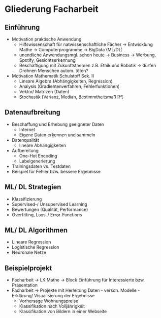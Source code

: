 # Gliederung Facharbeit
## Einführung
* Motivation praktische Anwendung
  * Hilfswissenschaft für natwissenschaftliche Fächer -> Entwicklung Mathe -> Computerprogramme -> BigData (ML/DL)
  * unendliche Anwendungsmgl. schon heute -> Business -> Werbung, Spotify, Gesichtserkennung
  * Beschäftigung mit Zukunftsthemen z.B. Ethik und Robotik -> dürfen Drohnen Menschen autom. töten?
* Motivation Mathematik Schulstoff Sek. II
  * Lineare Algebra (Abhängigkeiten, Regression) 
  * Analysis (Gradientenverfahren, Fehlerfunktionen) 
  * Vektor/ Matrizen (Daten)
  * Stochastik (Varianz, Median, Bestimmtheitsmaß R²)
## Datenaufbreitung
* Beschaffung und Erhebung geeigneter Daten
  * Internet 
  * Eigene Daten erkennen und sammeln
* Datenqualität
  * lineare Abhängigkeiten
* Aufbereitung
  * One-Hot Encoding
  * Labelgenerierung
* Trainingsdaten vs. Testdaten
* Beispiel für Fehler bzw. bessere Ergebnisse
## ML/ DL Strategien
* Klassifizierung
* Supervised-/ Unsupervised Learning
* Bewertungen (Qualität, Performance)
* Overfitting, Loss-/ Error-Functions
## ML/ DL Algorithmen
* Lineare Regression
* Logistische Regression
* Neuronale Netze

## Beispielprojekt
* Facharbeit -> LK Mathe -> Block Einführung für Interessierte bzw. Präsentation
* Facharbeit -> Projekte mit Herleitung Daten - versch. Modelle - Erklärung/ Visualisierung der Ergebnisse
  * Vorhersage Wohnungspreise
  * Klassifikation nach Volljährigkeit
  * Klassifikation von Bildern in einer Webseite
